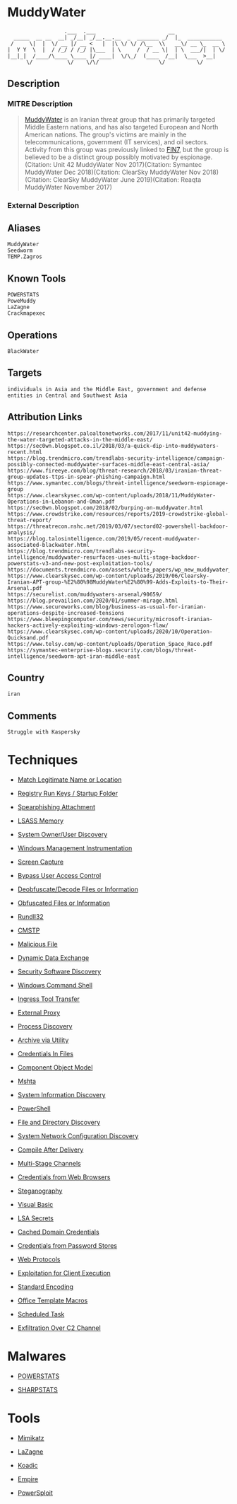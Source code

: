 
# MuddyWater

```
                  .___  .___                       __                
  _____  __ __  __| _/__| _/__.__.__  _  _______ _/  |_  ___________ 
 /     \|  |  \/ __ |/ __ <   |  |\ \/ \/ /\__  \\   __\/ __ \_  __ \
|  Y Y  \  |  / /_/ / /_/ |\___  | \     /  / __ \|  | \  ___/|  | \/
|__|_|  /____/\____ \____ |/ ____|  \/\_/  (____  /__|  \___  >__|   
      \/           \/    \/\/                   \/          \/       

```

## Description

### MITRE Description

> [MuddyWater](https://attack.mitre.org/groups/G0069) is an Iranian threat group that has primarily targeted Middle Eastern nations, and has also targeted European and North American nations. The group's victims are mainly in the telecommunications, government (IT services), and oil sectors. Activity from this group was previously linked to [FIN7](https://attack.mitre.org/groups/G0046), but the group is believed to be a distinct group possibly motivated by espionage.(Citation: Unit 42 MuddyWater Nov 2017)(Citation: Symantec MuddyWater Dec 2018)(Citation: ClearSky MuddyWater Nov 2018)(Citation: ClearSky MuddyWater June 2019)(Citation: Reaqta MuddyWater November 2017)

### External Description

> 

## Aliases

```
MuddyWater
Seedworm
TEMP.Zagros
```

## Known Tools

```
POWERSTATS
PoweMuddy
LaZagne
Crackmapexec
```

## Operations

```
BlackWater
```

## Targets

```
individuals in Asia and the Middle East, government and defense entities in Central and Southwest Asia
```

## Attribution Links

```
https://researchcenter.paloaltonetworks.com/2017/11/unit42-muddying-the-water-targeted-attacks-in-the-middle-east/
https://sec0wn.blogspot.co.il/2018/03/a-quick-dip-into-muddywaters-recent.html
https://blog.trendmicro.com/trendlabs-security-intelligence/campaign-possibly-connected-muddywater-surfaces-middle-east-central-asia/
https://www.fireeye.com/blog/threat-research/2018/03/iranian-threat-group-updates-ttps-in-spear-phishing-campaign.html
https://www.symantec.com/blogs/threat-intelligence/seedworm-espionage-group
https://www.clearskysec.com/wp-content/uploads/2018/11/MuddyWater-Operations-in-Lebanon-and-Oman.pdf
https://sec0wn.blogspot.com/2018/02/burping-on-muddywater.html
https://www.crowdstrike.com/resources/reports/2019-crowdstrike-global-threat-report/
https://threatrecon.nshc.net/2019/03/07/sectord02-powershell-backdoor-analysis/
https://blog.talosintelligence.com/2019/05/recent-muddywater-associated-blackwater.html
https://blog.trendmicro.com/trendlabs-security-intelligence/muddywater-resurfaces-uses-multi-stage-backdoor-powerstats-v3-and-new-post-exploitation-tools/
https://documents.trendmicro.com/assets/white_papers/wp_new_muddywater_findings_uncovered.pdf
https://www.clearskysec.com/wp-content/uploads/2019/06/Clearsky-Iranian-APT-group-%E2%80%98MuddyWater%E2%80%99-Adds-Exploits-to-Their-Arsenal.pdf
https://securelist.com/muddywaters-arsenal/90659/
https://blog.prevailion.com/2020/01/summer-mirage.html
https://www.secureworks.com/blog/business-as-usual-for-iranian-operations-despite-increased-tensions
https://www.bleepingcomputer.com/news/security/microsoft-iranian-hackers-actively-exploiting-windows-zerologon-flaw/
https://www.clearskysec.com/wp-content/uploads/2020/10/Operation-Quicksand.pdf
https://www.telsy.com/wp-content/uploads/Operation_Space_Race.pdf
https://symantec-enterprise-blogs.security.com/blogs/threat-intelligence/seedworm-apt-iran-middle-east
```

## Country

```
iran
```

## Comments

```
Struggle with Kaspersky 
```

# Techniques


* [Match Legitimate Name or Location](../techniques/Match-Legitimate-Name-or-Location.md)

* [Registry Run Keys / Startup Folder](../techniques/Registry-Run-Keys---Startup-Folder.md)
    
* [Spearphishing Attachment](../techniques/Spearphishing-Attachment.md)
    
* [LSASS Memory](../techniques/LSASS-Memory.md)
    
* [System Owner/User Discovery](../techniques/System-Owner-User-Discovery.md)
    
* [Windows Management Instrumentation](../techniques/Windows-Management-Instrumentation.md)
    
* [Screen Capture](../techniques/Screen-Capture.md)
    
* [Bypass User Access Control](../techniques/Bypass-User-Access-Control.md)
    
* [Deobfuscate/Decode Files or Information](../techniques/Deobfuscate-Decode-Files-or-Information.md)
    
* [Obfuscated Files or Information](../techniques/Obfuscated-Files-or-Information.md)
    
* [Rundll32](../techniques/Rundll32.md)
    
* [CMSTP](../techniques/CMSTP.md)
    
* [Malicious File](../techniques/Malicious-File.md)
    
* [Dynamic Data Exchange](../techniques/Dynamic-Data-Exchange.md)
    
* [Security Software Discovery](../techniques/Security-Software-Discovery.md)
    
* [Windows Command Shell](../techniques/Windows-Command-Shell.md)
    
* [Ingress Tool Transfer](../techniques/Ingress-Tool-Transfer.md)
    
* [External Proxy](../techniques/External-Proxy.md)
    
* [Process Discovery](../techniques/Process-Discovery.md)
    
* [Archive via Utility](../techniques/Archive-via-Utility.md)
    
* [Credentials In Files](../techniques/Credentials-In-Files.md)
    
* [Component Object Model](../techniques/Component-Object-Model.md)
    
* [Mshta](../techniques/Mshta.md)
    
* [System Information Discovery](../techniques/System-Information-Discovery.md)
    
* [PowerShell](../techniques/PowerShell.md)
    
* [File and Directory Discovery](../techniques/File-and-Directory-Discovery.md)
    
* [System Network Configuration Discovery](../techniques/System-Network-Configuration-Discovery.md)
    
* [Compile After Delivery](../techniques/Compile-After-Delivery.md)
    
* [Multi-Stage Channels](../techniques/Multi-Stage-Channels.md)
    
* [Credentials from Web Browsers](../techniques/Credentials-from-Web-Browsers.md)
    
* [Steganography](../techniques/Steganography.md)
    
* [Visual Basic](../techniques/Visual-Basic.md)
    
* [LSA Secrets](../techniques/LSA-Secrets.md)
    
* [Cached Domain Credentials](../techniques/Cached-Domain-Credentials.md)
    
* [Credentials from Password Stores](../techniques/Credentials-from-Password-Stores.md)
    
* [Web Protocols](../techniques/Web-Protocols.md)
    
* [Exploitation for Client Execution](../techniques/Exploitation-for-Client-Execution.md)
    
* [Standard Encoding](../techniques/Standard-Encoding.md)
    
* [Office Template Macros](../techniques/Office-Template-Macros.md)
    
* [Scheduled Task](../techniques/Scheduled-Task.md)
    
* [Exfiltration Over C2 Channel](../techniques/Exfiltration-Over-C2-Channel.md)
    

# Malwares


* [POWERSTATS](../malwares/POWERSTATS.md)

* [SHARPSTATS](../malwares/SHARPSTATS.md)
    

# Tools


* [Mimikatz](../tools/Mimikatz.md)

* [LaZagne](../tools/LaZagne.md)
    
* [Koadic](../tools/Koadic.md)
    
* [Empire](../tools/Empire.md)
    
* [PowerSploit](../tools/PowerSploit.md)
    
